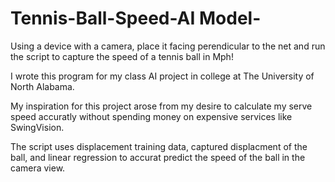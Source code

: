 # Tennis-Ball-Speed-AI Model-
 Using a device with a camera, place it facing perendicular to the net and run the script to  capture the speed of a tennis ball in Mph! 

 I wrote this program for my class AI project in college at The University of North Alabama. 
 
 My inspiration for this project arose from my desire to calculate my serve speed accuratly without spending money 
 on expensive services like SwingVision.
 
 The script uses displacement training data, captured displacment of the ball, and linear regression to accurat 
 predict the speed of the ball in the camera view.
 
